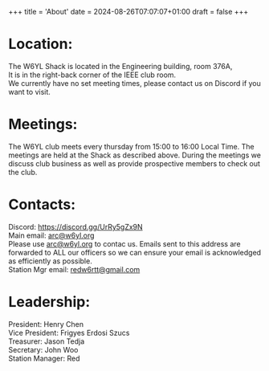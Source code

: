 +++
title = 'About'
date = 2024-08-26T07:07:07+01:00
draft = false
+++

# Location:
The W6YL Shack is located in the Engineering building, room 376A, \
It is in the right-back corner of the IEEE club room. \
We currently have no set meeting times, please contact us on Discord if you want to visit.

# Meetings:
The W6YL club meets every thursday from 15:00 to 16:00 Local Time. The meetings are held at the Shack as described above. During the meetings we discuss club business as well as provide prospective members to check out the club.

# Contacts:
Discord: https://discord.gg/UrRy5gZx9N \
Main email: arc@w6yl.org \
Please use arc@w6yl.org to contac us. Emails sent to this address are forwarded to ALL our officers so we can ensure your email is acknowledged as efficiently as possible. \
Station Mgr email: redw6rtt@gmail.com

# Leadership:
President: Henry Chen \
Vice President: Frigyes Erdosi Szucs \
Treasurer: Jason Tedja \
Secretary: John Woo \
Station Manager: Red